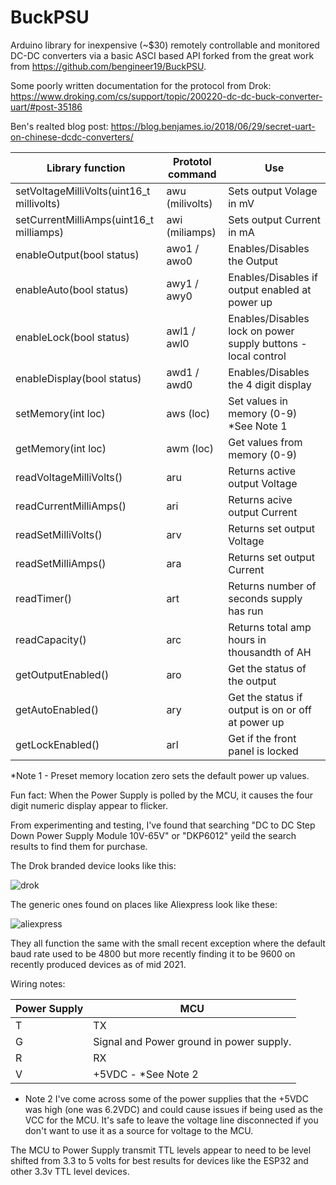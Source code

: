 # BuckPSU
Arduino library for inexpensive (~$30) remotely controllable and monitored DC-DC converters via a basic ASCI based API forked from the great work from
https://github.com/bengineer19/BuckPSU.

 Some poorly written documentation for the protocol from Drok:
 https://www.droking.com/cs/support/topic/200220-dc-dc-buck-converter-uart/#post-35186
 
 Ben's realted blog post:
 https://blog.benjames.io/2018/06/29/secret-uart-on-chinese-dcdc-converters/


|Library function| Prototol command |  Use |
| ------------- | ------------- | ------------- |
| setVoltageMilliVolts(uint16_t millivolts) | awu (milivolts) | Sets output Volage in mV |
| setCurrentMilliAmps(uint16_t milliamps) | awi (miliamps) | Sets output Current in mA |
| enableOutput(bool status) | awo1 / awo0 | Enables/Disables the Output |
| enableAuto(bool status) | awy1 / awy0 | Enables/Disables if output enabled at power up |
| enableLock(bool status) |awl1 / awl0| Enables/Disables lock on power supply buttons - local control |
| enableDisplay(bool status) | awd1 / awd0 | Enables/Disables the 4 digit display |
| setMemory(int loc) | aws (loc) | Set values in memory (0-9) *See Note 1 |
| getMemory(int loc) | awm (loc) | Get values from memory (0-9) |
| readVoltageMilliVolts() | aru | Returns active output Voltage |
| readCurrentMilliAmps() | ari | Returns acive output Current |
| readSetMilliVolts() | arv | Returns set output Voltage |
| readSetMilliAmps() | ara | Returns set output Current |
| readTimer() | art | Returns number of seconds supply has run |
| readCapacity() | arc | Returns total amp hours in thousandth of AH |
| getOutputEnabled() | aro | Get the status of the output |
| getAutoEnabled() | ary | Get the status if output is on or off at power up |
| getLockEnabled() | arl | Get if the front panel is locked |

  *Note 1 - Preset memory location zero sets the default power up values.

Fun fact: When the Power Supply is polled by the MCU, it causes the four digit numeric display appear to flicker.

From experimenting and testing, I've found that searching "DC to DC Step Down Power Supply Module 10V-65V" or "DKP6012" yeild the search results to find them for purchase.

The Drok branded device looks like this:

![drok](https://user-images.githubusercontent.com/24259942/144702575-ca30d9d9-6daa-4150-9fa9-8cb83f3330cb.png)

The generic ones found on places like Aliexpress look like these:

![aliexpress](https://user-images.githubusercontent.com/24259942/144702582-652c7fd2-c5f9-4229-8cc1-ab7b0cea26c1.png)

They all function the same with the small recent exception where the default baud rate used to be 4800 but more recently finding it to be 9600 on recently produced devices as of mid 2021.

Wiring notes:

| Power Supply| MCU |
| ------------- | ------------- |
| T | TX |
| G | Signal and Power ground in power supply. |
| R | RX |
| V | +5VDC - *See Note 2 |

* Note 2  I've come across some of the power supplies that the +5VDC was high (one was 6.2VDC) and could cause issues if being used as the VCC for the MCU.   It's safe to leave the voltage line disconnected if you don't want to use it as a source for voltage to the MCU.

The MCU to Power Supply transmit TTL levels appear to need to be level shifted from 3.3 to 5 volts for best results for devices like the ESP32 and other 3.3v TTL level devices.
